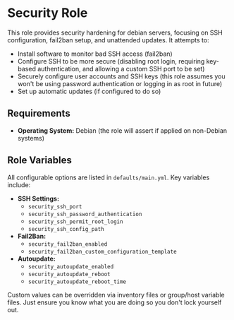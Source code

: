 # Security Role

This role provides security hardening for debian servers, focusing on SSH configuration, fail2ban setup, and unattended updates. It attempts to:
  - Install software to monitor bad SSH access (fail2ban)
  - Configure SSH to be more secure (disabling root login, requiring key-based authentication, and allowing a custom SSH port to be set)
  - Securely configure user accounts and SSH keys (this role assumes you won't be using password authentication or logging in as root in future)
  - Set up automatic updates (if configured to do so)

## Requirements

- **Operating System:** Debian (the role will assert if applied on non-Debian systems)

## Role Variables

All configurable options are listed in `defaults/main.yml`. Key variables include:

- **SSH Settings:**
  - `security_ssh_port`
  - `security_ssh_password_authentication`
  - `security_ssh_permit_root_login`
  - `security_ssh_config_path`
- **Fail2Ban:**
  - `security_fail2ban_enabled`
  - `security_fail2ban_custom_configuration_template`
- **Autoupdate:**
  - `security_autoupdate_enabled`
  - `security_autoupdate_reboot`
  - `security_autoupdate_reboot_time`

Custom values can be overridden via inventory files or group/host variable files.  Just ensure you know what you are doing so you don't lock yourself out.
